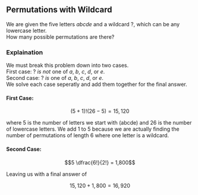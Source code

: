 ## Permutations with Wildcard
We are given the five letters $abcde$ and a wildcard $?$, which can be any lowercase letter.  
How many possible permutations are there?  
### Explaination
We must break this problem down into two cases.  
First case: $?$ *is not* one of $a$, $b$, $c$, $d$, or $e$.  
Second case: $?$ *is* one of $a$, $b$, $c$, $d$, or $e$.  
We solve each case seperatly and add them together for the final answer.  
  
  
#### First Case:
```math
(5+1)! (26-5) = 15,120
```
where $5$ is the number of letters we start with (abcde) and $26$ is the number of lowercase letters.
 We add $1$ to $5$ because we are actually finding the number of permutations of length $6$ where one letter is a wildcard.  
  
  
#### Second Case:
```math
5 \dfrac{6!}{2!} = 1,800
```
Leaving us with a final answer of
```math
15,120 + 1,800 = 16,920
```
